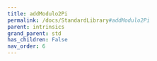```yaml
---
title: addModulo2Pi
permalink: /docs/StandardLibrary#addModulo2Pi
parent: intrinsics
grand_parent: std
has_children: False
nav_order: 6
---
```

